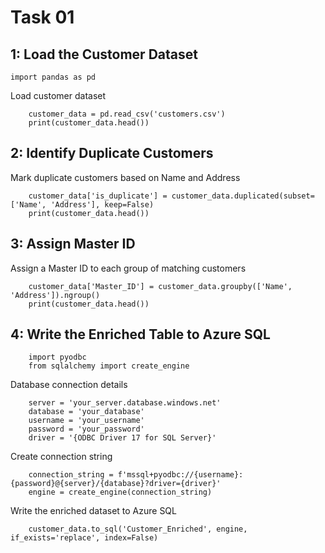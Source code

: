 # Task 01
## 1: Load the Customer Dataset 
    import pandas as pd
Load customer dataset
```
    customer_data = pd.read_csv('customers.csv')
    print(customer_data.head())
```
## 2: Identify Duplicate Customers
Mark duplicate customers based on Name and Address 
```
    customer_data['is_duplicate'] = customer_data.duplicated(subset=['Name', 'Address'], keep=False)
    print(customer_data.head())
```

## 3: Assign Master ID
Assign a Master ID to each group of matching customers
```
    customer_data['Master_ID'] = customer_data.groupby(['Name', 'Address']).ngroup()
    print(customer_data.head())
```

## 4: Write the Enriched Table to Azure SQL
```
    import pyodbc
    from sqlalchemy import create_engine
```
Database connection details
```
    server = 'your_server.database.windows.net'
    database = 'your_database'
    username = 'your_username'
    password = 'your_password'
    driver = '{ODBC Driver 17 for SQL Server}'
```
Create connection string
```
    connection_string = f'mssql+pyodbc://{username}:{password}@{server}/{database}?driver={driver}'
    engine = create_engine(connection_string)
```
Write the enriched dataset to Azure SQL
```
    customer_data.to_sql('Customer_Enriched', engine, if_exists='replace', index=False)
```

